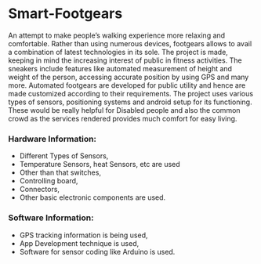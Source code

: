 # Smart-Footgears
An attempt to make people’s walking experience more relaxing and comfortable. Rather than using numerous devices, footgears allows to avail a combination of latest technologies in its sole. The project is made, keeping in mind the increasing interest of public in fitness activities. The sneakers include features like automated measurement of height and weight of the person, accessing accurate position by using GPS and many more. Automated footgears are developed for public utility and hence are made customized according to their requirements. The project uses various types of sensors, positioning systems and android setup for its functioning. These would be really helpful for Disabled people and also the common crowd as the services rendered provides much comfort for easy living.

### Hardware Information:

- Different Types of Sensors,
- Temperature Sensors, heat Sensors, etc are used 
- Other than that switches, 
- Controlling board,
- Connectors, 
- Other basic electronic components are used.

### Software Information: 

- GPS tracking information is being used,
- App Development technique is used, 
- Software for sensor coding like Arduino is used.

